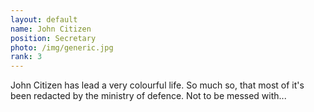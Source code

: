 ```yaml
---
layout: default
name: John Citizen
position: Secretary
photo: /img/generic.jpg
rank: 3
---
```


John Citizen has lead a very colourful life. So much so, that most of it's been redacted by the ministry of defence. Not to be messed with...
